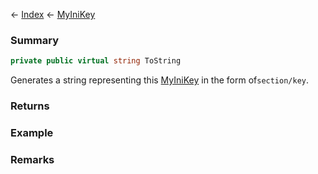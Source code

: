 ← [Index](Api-Index) ← [MyIniKey](VRage.Game.ModAPI.Ingame.Utilities.MyIniKey)

### Summary

```csharp
private public virtual string ToString
```

Generates a string representing this [MyIniKey](VRage.Game.ModAPI.Ingame.Utilities.MyIniKey) in the form of`section/key`.

### Returns



### Example

### Remarks

